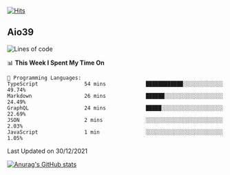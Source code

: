[![Hits](https://hits.seeyoufarm.com/api/count/incr/badge.svg?url=https%3A%2F%2Fgithub.com%2Faio39&count_bg=%2339C5BB&title_bg=%23555555&icon=&icon_color=%23E7E7E7&title=hits&edge_flat=false)](https://hits.seeyoufarm.com)

## Aio39

<!--START_SECTION:waka-->
![Lines of code](https://img.shields.io/badge/From%20Hello%20World%20I%27ve%20Written-1%20Million%20lines%20of%20code-blue)

📊 **This Week I Spent My Time On** 

```text
💬 Programming Languages: 
TypeScript               54 mins             ████████████░░░░░░░░░░░░░   49.74% 
Markdown                 26 mins             ██████░░░░░░░░░░░░░░░░░░░   24.49% 
GraphQL                  24 mins             █████░░░░░░░░░░░░░░░░░░░░   22.69% 
JSON                     2 mins              ░░░░░░░░░░░░░░░░░░░░░░░░░   2.03% 
JavaScript               1 min               ░░░░░░░░░░░░░░░░░░░░░░░░░   1.05%

```


 Last Updated on 30/12/2021
<!--END_SECTION:waka-->
[![Anurag's GitHub stats](https://github-readme-stats.vercel.app/api?username=aio39)](https://github.com/anuraghazra/github-readme-stats)

<!--
**aio39/aio39** is a ✨ _special_ ✨ repository because its `README.md` (this file) appears on your GitHub profile.

Here are some ideas to get you started:

- 🔭 I’m currently working on ...
- 🌱 I’m currently learning ...
- 👯 I’m looking to collaborate on ...
- 🤔 I’m looking for help with ...
- 💬 Ask me about ...
- 📫 How to reach me: ...
- 😄 Pronouns: ...
- ⚡ Fun fact: ...
-->
